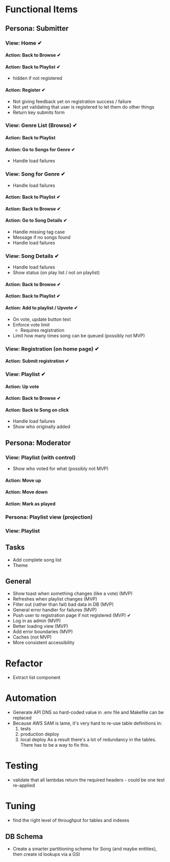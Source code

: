 # Functional Items

## Persona: Submitter

### View: Home ✔︎
#### Action: Back to Browse ✔︎
#### Action: Back to Playlist ✔︎
* hidden if not registered
#### Action: Register ✔︎
* Not giving feedback yet on registration success / failure
* Not yet validating that user is registered to let them do other things
* Return key submits form

### View: Genre List (Browse) ✔︎
#### Action: Back to Playlist
#### Action: Go to Songs for Genre ✔︎
* Handle load failures

### View: Song for Genre ✔︎︎ ︎
* Handle load failures
#### Action: Back to Playlist ✔︎
#### Action: Back to Browse ✔︎  
#### Action: Go to Song Details ✔︎
* Handle missing tag case
* Message if no songs found
* Handle load failures

### View: Song Details ✔︎
* Handle load failures
* Show status (on play list / not on playlist)
#### Action: Back to Browse ✔︎
#### Action: Back to Playlist︎ ✔︎
#### Action: Add to playlist / Upvote ✔︎
- On vote, update button text
- Enforce vote limit
  - Requires registration
- Limit how many times song can be queued (possibly not MVP)

### View: Registration (on home page) ✔︎︎ ︎
#### Action: Submit registration ✔︎

### View: Playlist ✔︎
#### Action: Up vote 
#### Action: Back to Browse ✔︎
#### Action: Back to Song on click
* Handle load failures
* Show who originally added


## Persona: Moderator
### View: Playlist (with control)
* Show who voted for what (possibly not MVP)
#### Action: Move up
#### Action: Move down
#### Action: Mark as played


### Persona: Playlist view (projection)
### View: Playlist

## Tasks
* Add complete song list
* Theme

## General
* Show toast when something changes (like a vote) (MVP)
* Refreshes when playlist changes (MVP)
* Filter out (rather than fail) bad data in DB (MVP)
* General error handler for failures (MVP)
* Push user to registration page if not registered (MVP) ✔︎
* Log in as admin  (MVP)
* Better loading view  (MVP)
* Add error boundaries  (MVP)
* Caches (not MVP)
* More consistent accessibility

# Refactor
- Extract list component

# Automation
* Generate API DNS so hard-coded value in .env file and Makefile can be replaced
* Because AWS SAM is lame, it's very hard to re-use table definitions in:
  1. tests
  2. production deploy
  3. local deploy
  As a result there's a lot of redundancy in the tables. There has to be a way to fix this.

# Testing
* validate that all lambdas return the required headers - could be one test re-applied

# Tuning
* find the right level of throughput for tables and indexes

## DB Schema
* Create a smarter partitioning scheme for Song (and maybe entities), then create id lookups via a GSI